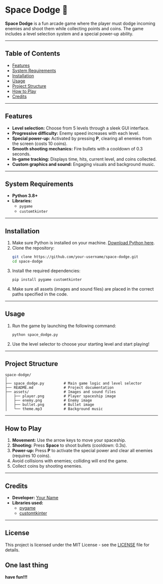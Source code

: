 
# Space Dodge 🚀

**Space Dodge** is a fun arcade game where the player must dodge incoming enemies and shoot them while collecting points and coins. The game includes a level selection system and a special power-up ability.

---

## Table of Contents
- [Features](#features)
- [System Requirements](#system-requirements)
- [Installation](#installation)
- [Usage](#usage)
- [Project Structure](#project-structure)
- [How to Play](#how-to-play)
- [Credits](#credits)

---

## Features
- **Level selection:** Choose from 5 levels through a sleek GUI interface.
- **Progressive difficulty:** Enemy speed increases with each level.
- **Special power-up:** Activated by pressing **P**, clearing all enemies from the screen (costs 10 coins).
- **Smooth shooting mechanics:** Fire bullets with a cooldown of 0.3 seconds.
- **In-game tracking:** Displays time, hits, current level, and coins collected.
- **Custom graphics and sound:** Engaging visuals and background music.

---

## System Requirements
- **Python 3.8+**
- **Libraries:**
  - `pygame`
  - `customtkinter`

---

## Installation
1. Make sure Python is installed on your machine. [Download Python here](https://www.python.org/downloads/).
2. Clone the repository:
   ```bash
   git clone https://github.com/your-username/space-dodge.git
   cd space-dodge
   ```
3. Install the required dependencies:
   ```bash
   pip install pygame customtkinter
   ```
4. Make sure all assets (images and sound files) are placed in the correct paths specified in the code.

---

## Usage
1. Run the game by launching the following command:
   ```bash
   python space_dodge.py
   ```
2. Use the level selector to choose your starting level and start playing!

---

## Project Structure
```
space-dodge/
│
├── space_dodge.py         # Main game logic and level selector
├── README.md              # Project documentation
├── assets/                # Images and sound files
│   ├── player.png         # Player spaceship image
│   ├── enemy.png          # Enemy image
│   ├── bullet.png         # Bullet image
│   └── theme.mp3          # Background music
```

---

## How to Play
1. **Movement:** Use the arrow keys to move your spaceship.
2. **Shooting:** Press **Space** to shoot bullets (cooldown: 0.3s).
3. **Power-up:** Press **P** to activate the special power and clear all enemies (requires 10 coins).
4. Avoid collisions with enemies; colliding will end the game.
5. Collect coins by shooting enemies.

---

## Credits
- **Developer:** [Your Name](https://github.com/your-username)  
- **Libraries used:**  
  - [pygame](https://www.pygame.org/news)  
  - [customtkinter](https://github.com/TomSchimansky/CustomTkinter)

---

## License
This project is licensed under the MIT License - see the [LICENSE](LICENSE) file for details.


## One last thing
 **have fun!!!**
